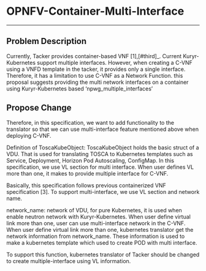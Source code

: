 # OPNFV-Container-Multi-Interface
---
## Problem Description
Currently, Tacker provides container-based VNF [1],[#third]_. Current Kuryr-Kubernetes support multiple interfaces. However, when creating a C-VNF using a VNFD template in the tacker, it provides only a single interface. Therefore, it has a limitation to use C-VNF as a Network Function. this proposal suggests providing the multi network interfaces on a container using Kuryr-Kubernetes based ‘npwg_multiple_interfaces’

## Propose Change
Therefore, in this specification, we want to add functionality to the translator so that we can use multi-interface feature mentioned above when deploying C-VNF.

Definition of ToscaKubeObject:
ToscaKubeObject holds the basic struct of a VDU. That is used for translating TOSCA to Kubernetes templates such as Service, Deployment, Horizon Pod Autoscaling, ConfigMap. In this specification, we use VL section for multi interface. When user defines VL more than one, it makes to provide multiple interface for C-VNF.

Basically, this specification follows previous containerized VNF specification [3]. To support multi-interface, we use VL section and network name.

network_name: network of VDU, for pure Kubernetes, it is used when enable
neutron network with Kuryr-Kubernetes. When user define virtual link more than one, user can use multi-interface network in the C-VNF.
When user define virtual link more than one, kubernetes translator get the network information from network_name. These information is used to make a kubernetes template which used to create POD with multi interface.

To support this function, kubernetes translator of Tacker should be changed to create multiple-interface using VL information.
